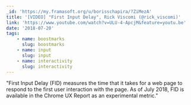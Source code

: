 ```yaml
---
_id: 'https://my.framasoft.org/u/borisschapira/?ZiMezA'
title: '[VIDEO] "First Input Delay", Rick Viscomi (@rick_viscomi)'
link: 'https://www.youtube.com/watch?v=ULU-4-ApcjM&feature=youtu.be'
date: '2018-07-20'
tags:
    - name: boostmarks
      slug: boostmarks
    - name: input
      slug: input
    - name: interactivity
      slug: interactivity
---
```


<div class="markdown"><p>&quot;First Input Delay (FID) measures the time that it takes for a web page to respond to the first user interaction with the page. As of July 2018, FID is available in the Chrome UX Report as an experimental metric.&quot;
</p></div>
